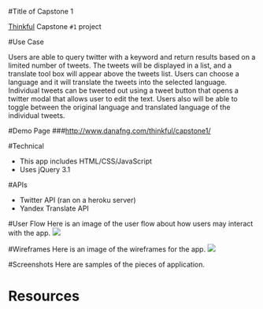 #Title of Capstone 1

[Thinkful](http://www.thinkful.com) Capstone `#1` project


#Use Case

Users are able to query twitter with a keyword and return results based on a limited number of tweets. The tweets will be displayed in a list, and a translate tool box will appear above the tweets list. Users can choose a language and it will translate the tweets into the selected language. Individual tweets can be tweeted out using a tweet button that opens a twitter modal that allows user to edit the text. Users also will be able to toggle between the original language and translated language of the individual tweets.

#Demo Page ###http://www.danafng.com/thinkful/capstone1/

#Technical

+ This app includes HTML/CSS/JavaScript
+ Uses jQuery 3.1

#APIs

+ Twitter API (ran on a heroku server)
+ Yandex Translate API

#User Flow
Here is an image of the user flow about how users may interact with the app.
![](http://www.danafng.com/thinkful/capstone1/images/capstone1-v2-userflow.png?raw=true)

#Wireframes
Here is an image of the wireframes for the app.
![](http://www.danafng.com/thinkful/capstone1/images/wireframe.png?raw=true)

#Screenshots
Here are samples of the pieces of application.



# Resources
